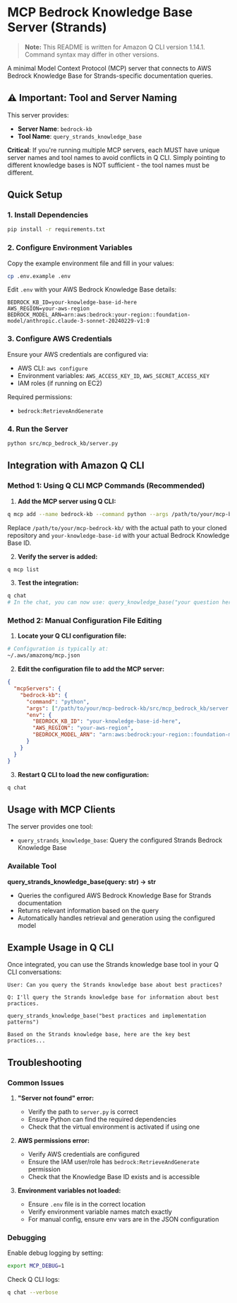 # MCP Bedrock Knowledge Base Server (Strands)

> **Note:** This README is written for Amazon Q CLI version 1.14.1. Command syntax may differ in other versions.

A minimal Model Context Protocol (MCP) server that connects to AWS Bedrock Knowledge Base for Strands-specific documentation queries.

## ⚠️ Important: Tool and Server Naming

This server provides:
- **Server Name**: `bedrock-kb` 
- **Tool Name**: `query_strands_knowledge_base`

**Critical**: If you're running multiple MCP servers, each MUST have unique server names and tool names to avoid conflicts in Q CLI. Simply pointing to different knowledge bases is NOT sufficient - the tool names must be different.

## Quick Setup

### 1. Install Dependencies
```bash
pip install -r requirements.txt
```

### 2. Configure Environment Variables
Copy the example environment file and fill in your values:
```bash
cp .env.example .env
```

Edit `.env` with your AWS Bedrock Knowledge Base details:
```
BEDROCK_KB_ID=your-knowledge-base-id-here
AWS_REGION=your-aws-region
BEDROCK_MODEL_ARN=arn:aws:bedrock:your-region::foundation-model/anthropic.claude-3-sonnet-20240229-v1:0
```

### 3. Configure AWS Credentials
Ensure your AWS credentials are configured via:
- AWS CLI: `aws configure`
- Environment variables: `AWS_ACCESS_KEY_ID`, `AWS_SECRET_ACCESS_KEY`
- IAM roles (if running on EC2)

Required permissions:
- `bedrock:RetrieveAndGenerate`

### 4. Run the Server
```bash
python src/mcp_bedrock_kb/server.py
```

## Integration with Amazon Q CLI

### Method 1: Using Q CLI MCP Commands (Recommended)

1. **Add the MCP server using Q CLI:**
```bash
q mcp add --name bedrock-kb --command python --args /path/to/your/mcp-bedrock-kb/src/mcp_bedrock_kb/server.py --env BEDROCK_KB_ID=your-knowledge-base-id --env AWS_REGION=your-aws-region --env BEDROCK_MODEL_ARN=arn:aws:bedrock:your-region::foundation-model/anthropic.claude-3-sonnet-20240229-v1:0
```

Replace `/path/to/your/mcp-bedrock-kb/` with the actual path to your cloned repository and `your-knowledge-base-id` with your actual Bedrock Knowledge Base ID.

2. **Verify the server is added:**
```bash
q mcp list
```

3. **Test the integration:**
```bash
q chat
# In the chat, you can now use: query_knowledge_base("your question here")
```

### Method 2: Manual Configuration File Editing

1. **Locate your Q CLI configuration file:**
```bash
# Configuration is typically at:
~/.aws/amazonq/mcp.json
```

2. **Edit the configuration file to add the MCP server:**
```json
{
  "mcpServers": {
    "bedrock-kb": {
      "command": "python",
      "args": ["/path/to/your/mcp-bedrock-kb/src/mcp_bedrock_kb/server.py"],
      "env": {
        "BEDROCK_KB_ID": "your-knowledge-base-id-here",
        "AWS_REGION": "your-aws-region",
        "BEDROCK_MODEL_ARN": "arn:aws:bedrock:your-region::foundation-model/anthropic.claude-3-sonnet-20240229-v1:0"
      }
    }
  }
}
```

3. **Restart Q CLI to load the new configuration:**
```bash
q chat
```

## Usage with MCP Clients

The server provides one tool:
- `query_strands_knowledge_base`: Query the configured Strands Bedrock Knowledge Base

### Available Tool

**query_strands_knowledge_base(query: str) -> str**
- Queries the configured AWS Bedrock Knowledge Base for Strands documentation
- Returns relevant information based on the query
- Automatically handles retrieval and generation using the configured model

## Example Usage in Q CLI

Once integrated, you can use the Strands knowledge base tool in your Q CLI conversations:

```
User: Can you query the Strands knowledge base about best practices?

Q: I'll query the Strands knowledge base for information about best practices.

query_strands_knowledge_base("best practices and implementation patterns")

Based on the Strands knowledge base, here are the key best practices...
```

## Troubleshooting

### Common Issues

1. **"Server not found" error:**
   - Verify the path to `server.py` is correct
   - Ensure Python can find the required dependencies
   - Check that the virtual environment is activated if using one

2. **AWS permissions error:**
   - Verify AWS credentials are configured
   - Ensure the IAM user/role has `bedrock:RetrieveAndGenerate` permission
   - Check that the Knowledge Base ID exists and is accessible

3. **Environment variables not loaded:**
   - Ensure `.env` file is in the correct location
   - Verify environment variable names match exactly
   - For manual config, ensure env vars are in the JSON configuration

### Debugging

Enable debug logging by setting:
```bash
export MCP_DEBUG=1
```

Check Q CLI logs:
```bash
q chat --verbose
```
